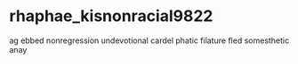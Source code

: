 # rhaphae_kisnonracial9822
ag ebbed nonregression undevotional cardel phatic filature fled somesthetic anay 
